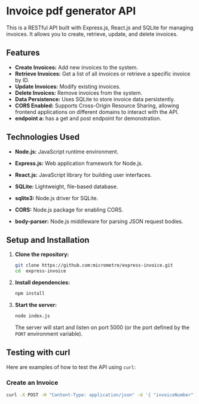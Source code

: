 # Invoice pdf generator API

This is a RESTful API built with Express.js, React.js and SQLite for managing invoices. It allows you to create, retrieve, update, and delete invoices.

## Features

*   **Create Invoices:** Add new invoices to the system.
*   **Retrieve Invoices:** Get a list of all invoices or retrieve a specific invoice by ID.
*   **Update Invoices:** Modify existing invoices.
*   **Delete Invoices:** Remove invoices from the system.
*   **Data Persistence:** Uses SQLite to store invoice data persistently.
*   **CORS Enabled:** Supports Cross-Origin Resource Sharing, allowing frontend applications on different domains to interact with the API.
* **endpoint a:** has a get and post endpoint for demonstration.

## Technologies Used

*   **Node.js:** JavaScript runtime environment.
*   **Express.js:** Web application framework for Node.js.

*   **React.js:** JavaScript library for building user interfaces.

*   **SQLite:** Lightweight, file-based database.
*   **sqlite3:** Node.js driver for SQLite.
*   **CORS:** Node.js package for enabling CORS.
*   **body-parser:** Node.js middleware for parsing JSON request bodies.

## Setup and Installation

1.  **Clone the repository:**

    ```bash
    git clone https://github.com:micrometre/express-invoice.git
    cd  express-invoice
    ```

2.  **Install dependencies:**

    ```bash
    npm install
    ```

3.  **Start the server:**

    ```bash
    node index.js
    ```

    The server will start and listen on port 5000 (or the port defined by the `PORT` environment variable).



## Testing with curl

Here are examples of how to test the API using `curl`:

### Create an Invoice

```bash
curl -X POST -H "Content-Type: application/json" -d '{ "invoiceNumber": "INV-2023-1001", "invoiceDate": "2023-10-27", "fromDate": "2023-11-27", "clientName": "John Doe", "clientAddress": "123 Main St", "clientPostcode": "SW1A 0AA", "clientEmail": "john.doe@example.com", "clientPhone": "07700900000", "description": "Consulting services for October", "invoiceItems": [ { "name": "Consulting", "quantity": 10, "price": 100 }, { "name": "Project Management", "quantity": 5, "price": 50 } ], "grandTotal": 1250 }' http://localhost:5000/
